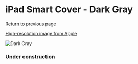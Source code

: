 # iPad Smart Cover - Dark Gray

[Return to previous page](/ipad_2)

[High-resolution image from Apple](https://store.storeimages.cdn-apple.com/8756/as-images.apple.com/is/MD306?wid=4500&hei=4500&fmt=png)

<div style="width: 384px"><img src="/everysource/MD306.png" alt="Dark Gray"></div>

### Under construction
